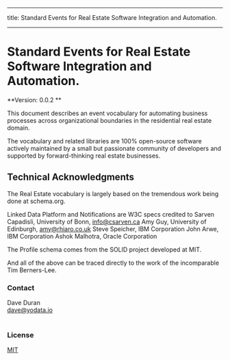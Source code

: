 
---

title: Standard Events for Real Estate Software Integration and Automation.

---

# Standard Events for Real Estate Software Integration and Automation.

**Version: 0.0.2 **



This document describes an event vocabulary for automating business processes across organizational boundaries in the residential real estate domain.

The vocabulary and related libraries are 100% open-source software actively maintained by a small but passionate community of developers and supported by forward-thinking real estate businesses.

## Technical Acknowledgments
The Real Estate vocabulary is largely based on the tremendous work being done at schema.org.

Linked Data Platform and Notifications are W3C specs credited to Sarven Capadisli, University of Bonn, info@csarven.ca
Amy Guy, University of Edinburgh, amy@rhiaro.co.uk
Steve Speicher, IBM Corporation
John Arwe, IBM Corporation
Ashok Malhotra, Oracle Corporation

The Profile schema comes from the SOLID project developed at MIT.

And all of the above can be traced directly to the work of the incomparable Tim Berners-Lee.




### Contact
Dave Duran<br />
dave@yodata.io<br />
<br />




### License

[MIT](https://opensource.org/licenses/MIT)



